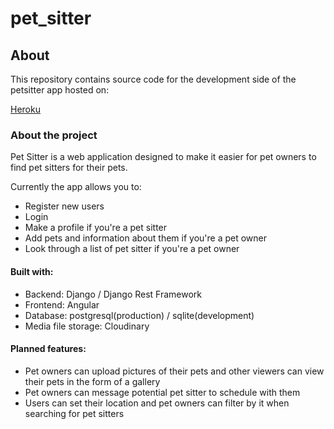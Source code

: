 # pet_sitter

<h2> About </h2>

<p> This repository contains source code for the development side of the petsitter app hosted on:

<p><a  href="https://petsitterappswbo.herokuapp.com/"> Heroku</a></p></p>

<h3> About the project</h3>

<p> Pet Sitter is a web application designed to make it easier for pet owners to find pet sitters for their pets. </p>

<p> Currently the app allows you to:</p>

<ul>

<li> Register new users </li>

<li> Login </li>

<li> Make a profile if you're a pet sitter</li>

<li> Add pets and information about them if you're a pet owner</li>

<li> Look through a list of pet sitter if you're a pet owner</li>

</ul>
<h4>Built with:</h4>

<ul>

<li> Backend: Django / Django Rest Framework</li>

<li> Frontend: Angular </li>

<li> Database: postgresql(production) / sqlite(development)</li>
<li> Media file storage: Cloudinary</li>

</ul>

<h4> Planned features:</h4>
 
 <ul>

<li> Pet owners can upload pictures of their pets and other viewers can view their pets in the form of a gallery </li>

<li> Pet owners can message potential pet sitter to schedule with them </li>

<li> Users can set their location and pet owners  can filter by it when searching for pet sitters</li>

</ul>
